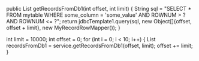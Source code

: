 public List<MyRecord> getRecordsFromDb1(int offset, int limit) {
    String sql = "SELECT * FROM mytable WHERE some_column = 'some_value' AND ROWNUM > ? AND ROWNUM <= ?";
    return jdbcTemplate1.query(sql, new Object[]{offset, offset + limit}, new MyRecordRowMapper());
}


int limit = 10000;
int offset = 0;
for (int i = 0; i < 10; i++) {
    List<MyRecord> recordsFromDb1 = service.getRecordsFromDb1(offset, limit);
    offset += limit;
}
